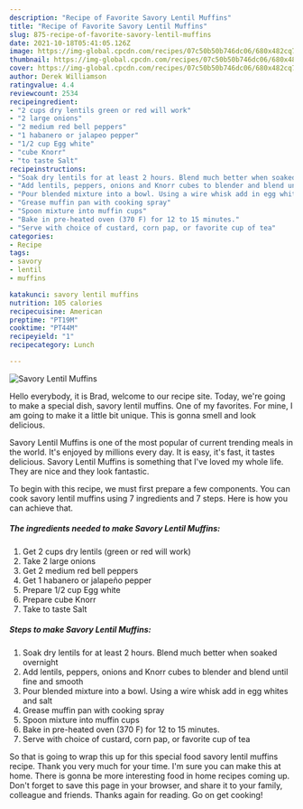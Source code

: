 ```yaml
---
description: "Recipe of Favorite Savory Lentil Muffins"
title: "Recipe of Favorite Savory Lentil Muffins"
slug: 875-recipe-of-favorite-savory-lentil-muffins
date: 2021-10-18T05:41:05.126Z
image: https://img-global.cpcdn.com/recipes/07c50b50b746dc06/680x482cq70/savory-lentil-muffins-recipe-main-photo.jpg
thumbnail: https://img-global.cpcdn.com/recipes/07c50b50b746dc06/680x482cq70/savory-lentil-muffins-recipe-main-photo.jpg
cover: https://img-global.cpcdn.com/recipes/07c50b50b746dc06/680x482cq70/savory-lentil-muffins-recipe-main-photo.jpg
author: Derek Williamson
ratingvalue: 4.4
reviewcount: 2534
recipeingredient:
- "2 cups dry lentils green or red will work"
- "2 large onions"
- "2 medium red bell peppers"
- "1 habanero or jalapeo pepper"
- "1/2 cup Egg white"
- "cube Knorr"
- "to taste Salt"
recipeinstructions:
- "Soak dry lentils for at least 2 hours. Blend much better when soaked overnight"
- "Add lentils, peppers, onions and Knorr cubes to blender and blend until fine and smooth"
- "Pour blended mixture into a bowl. Using a wire whisk add in egg whites and salt"
- "Grease muffin pan with cooking spray"
- "Spoon mixture into muffin cups"
- "Bake in pre-heated oven (370 F) for 12 to 15 minutes."
- "Serve with choice of custard, corn pap, or favorite cup of tea"
categories:
- Recipe
tags:
- savory
- lentil
- muffins

katakunci: savory lentil muffins 
nutrition: 105 calories
recipecuisine: American
preptime: "PT19M"
cooktime: "PT44M"
recipeyield: "1"
recipecategory: Lunch

---
```



![Savory Lentil Muffins](https://img-global.cpcdn.com/recipes/07c50b50b746dc06/680x482cq70/savory-lentil-muffins-recipe-main-photo.jpg)

Hello everybody, it is Brad, welcome to our recipe site. Today, we're going to make a special dish, savory lentil muffins. One of my favorites. For mine, I am going to make it a little bit unique. This is gonna smell and look delicious.



Savory Lentil Muffins is one of the most popular of current trending meals in the world. It's enjoyed by millions every day. It is easy, it's fast, it tastes delicious. Savory Lentil Muffins is something that I've loved my whole life. They are nice and they look fantastic.


To begin with this recipe, we must first prepare a few components. You can cook savory lentil muffins using 7 ingredients and 7 steps. Here is how you can achieve that.

<!--inarticleads1-->

##### The ingredients needed to make Savory Lentil Muffins:

1. Get 2 cups dry lentils (green or red will work)
1. Take 2 large onions
1. Get 2 medium red bell peppers
1. Get 1 habanero or jalapeño pepper
1. Prepare 1/2 cup Egg white
1. Prepare cube Knorr
1. Take to taste Salt




<!--inarticleads2-->

##### Steps to make Savory Lentil Muffins:

1. Soak dry lentils for at least 2 hours. Blend much better when soaked overnight
1. Add lentils, peppers, onions and Knorr cubes to blender and blend until fine and smooth
1. Pour blended mixture into a bowl. Using a wire whisk add in egg whites and salt
1. Grease muffin pan with cooking spray
1. Spoon mixture into muffin cups
1. Bake in pre-heated oven (370 F) for 12 to 15 minutes.
1. Serve with choice of custard, corn pap, or favorite cup of tea




So that is going to wrap this up for this special food savory lentil muffins recipe. Thank you very much for your time. I'm sure you can make this at home. There is gonna be more interesting food in home recipes coming up. Don't forget to save this page in your browser, and share it to your family, colleague and friends. Thanks again for reading. Go on get cooking!
